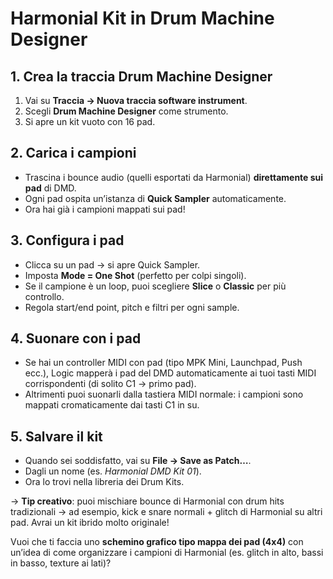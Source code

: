 
# **Harmonial Kit in Drum Machine Designer**
## **1. Crea la traccia Drum Machine Designer**
1. Vai su **Traccia → Nuova traccia software instrument**.
2. Scegli **Drum Machine Designer** come strumento.
3. Si apre un kit vuoto con 16 pad.

## **2. Carica i campioni**
- Trascina i bounce audio (quelli esportati da Harmonial) **direttamente sui pad** di DMD.
- Ogni pad ospita un’istanza di **Quick Sampler** automaticamente.
- Ora hai già i campioni mappati sui pad!

## **3. Configura i pad**
- Clicca su un pad → si apre Quick Sampler.
- Imposta **Mode = One Shot** (perfetto per colpi singoli).
- Se il campione è un loop, puoi scegliere **Slice** o **Classic** per più controllo.
- Regola start/end point, pitch e filtri per ogni sample.

## **4. Suonare con i pad**
- Se hai un controller MIDI con pad (tipo MPK Mini, Launchpad, Push ecc.), Logic mapperà i pad del DMD automaticamente ai tuoi tasti MIDI corrispondenti (di solito C1 → primo pad).
- Altrimenti puoi suonarli dalla tastiera MIDI normale: i campioni sono mappati cromaticamente dai tasti C1 in su.

## **5. Salvare il kit**
- Quando sei soddisfatto, vai su **File → Save as Patch…**.
- Dagli un nome (es. *Harmonial DMD Kit 01*).
- Ora lo trovi nella libreria dei Drum Kits.

-> **Tip creativo**: puoi mischiare bounce di Harmonial con drum hits tradizionali → ad esempio, kick e snare normali + glitch di Harmonial su altri pad. Avrai un kit ibrido molto originale!

Vuoi che ti faccia uno **schemino grafico tipo mappa dei pad (4x4)** con un’idea di come organizzare i campioni di Harmonial (es. glitch in alto, bassi in basso, texture ai lati)?